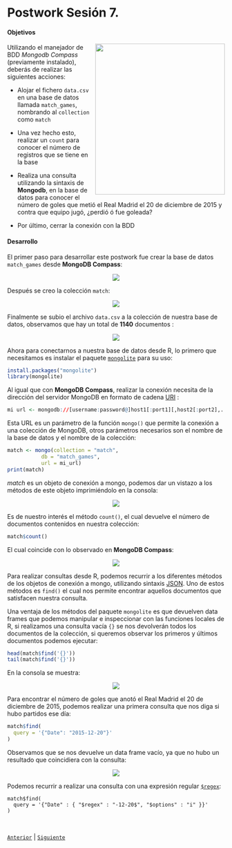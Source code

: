 # Postwork Sesión 7. 

#### Objetivos

<img src="../Imágenes/logo-mongodb.png" align="right" height="350" width="300">

Utilizando el manejador de BDD _Mongodb Compass_ (previamente instalado), deberás de realizar las siguientes acciones: 

- Alojar el fichero  `data.csv` en una base de datos llamada `match_games`, nombrando al `collection` como `match`

- Una vez hecho esto, realizar un `count` para conocer el número de registros que se tiene en la base

- Realiza una consulta utilizando la sintaxis de **Mongodb**, en la base de datos para conocer el número de goles que metió el Real Madrid el 20 de diciembre de 2015 y contra que equipo jugó, ¿perdió ó fue goleada?

- Por último, cerrar la conexión con la BDD

#### Desarrollo

El primer paso para desarrollar este postwork fue crear la base de datos `match_games` desde **MongoDB Compass**:

<p align="center">
<img src="../Imágenes/Postwork7.1.png">
</p>

Después se creo la colección `match`:

<p align="center">
<img src="../Imágenes/Postwork7.2.png">
</p>

Finalmente se subio el archivo `data.csv` a la colección de nuestra base de datos, observamos que hay un total de **1140** documentos :

<p align="center">
<img src="../Imágenes/Postwork7.3.png">
</p>

Ahora para conectarnos a nuestra base de datos desde R, lo primero que necesitamos es instalar el paquete [`mongolite`](https://jeroen.github.io/mongolite/) para su uso:

```R
install.packages("mongolite")
library(mongolite)
```

Al igual que con **MongoDB Compass**, realizar la conexión necesita de la dirección del servidor MongoDB en formato de cadena [URI](https://docs.mongodb.com/manual/reference/connection-string/) :

```R
mi url <- mongodb://[username:password@]host1[:port1][,host2[:port2],...[/[database][?options]]
```

Esta URL es un parámetro de la función `mongo()` que permite la conexión a una colección de MongoDB, otros parámetros necesarios son el nombre de la base de datos y el nombre de la colección:

```R
match <- mongo(collection = "match",
           db = "match_games", 
           url = mi_url)
print(match)           
```

*match* es un objeto de conexión a mongo, podemos dar un vistazo a los métodos de este objeto imprimiéndolo en la consola:

<p align="center">
<img src="../Imágenes/Postwork7.4.png">
</p>

Es de nuestro interés el método `count()`, el cual devuelve el número de documentos contenidos en nuestra colección:

```R
match$count()
```

El cual coincide con lo observado en **MongoDB Compass**:

<p align="center">
<img src="../Imágenes/Postwork7.5.png">
</p>

Para realizar consultas desde R, podemos recurrir a los diferentes métodos de los objetos de conexión a mongo, utilizando sintaxis [JSON](https://docs.mongodb.com/manual/tutorial/query-documents/). Uno de estos métodos es `find()` el cual nos permite encontrar aquellos documentos que satisfacen nuestra consulta. 

Una ventaja de los métodos del paquete `mongolite` es que devuelven data frames que podemos manipular e inspeccionar con las funciones locales de R, si realizamos una consulta vacía `{}` se nos devolverán todos los documentos de la colección, si queremos observar los primeros y últimos documentos podemos ejecutar:

```R
head(match$find('{}'))
tail(match$find('{}'))
```

En la consola se muestra:

<p align="center">
<img src="../Imágenes/Postwork7.6.png">
</p>

Para encontrar el número de goles que anotó el Real Madrid el 20 de diciembre de 2015, podemos realizar una primera consulta que nos diga si hubo partidos ese día:

```R
match$find(
  query = '{"Date": "2015-12-20"}'
)
```

Observamos que se nos devuelve un data frame vacío, ya que no hubo un resultado que coincidiera con la consulta:

<p align="center">
<img src="../Imágenes/Postwork7.7.png">
</p>

Podemos recurrir a realizar una consulta con una expresión regular [`$regex`](https://docs.mongodb.com/manual/reference/operator/query/regex/):

```
match$find(
  query = '{"Date" : { "$regex" : "-12-20$", "$options" : "i" }}'
)
```
<br/>

[`Anterior`](../Postwork6) | [`Siguiente`](../Postwork8)      

</div>
